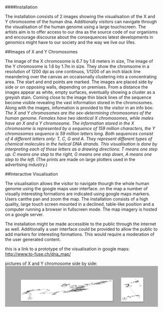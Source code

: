 ####Installation

The installation consists of 2 images showing the visualisation of the X and Y chromosome of the human dna. Additionally visitors can navigate through the visualisation of the human genome using a large touchscreen. 
The artists aim is to offer access to our dna as the source code of our organisms and encourage discourse about the consequences latest developments in genomics might have to our society and the way we live our lifes.  

##Images of X and Y Chromosomes

The image of the X chromosome is 6.7 by 1.6 meters in size, The image of the Y chromosome is 1.6 by 1.7m in size. They show the chromsome in a resolution of 1200 dpi as one continuos, 1/1200 of an inch black line meandering over the canvas an occaisonally clustering into a concentrating area. The start and end points are marked. The images are placed side by side or on opposing walls, depending on premises. From a distance the images appear as white, empty surfaces, eventually showing a cluster as a greyish stain. Coming close to the image thin black lines of the sequence become visible revealing the vast information stored in the chromosomes.
Along with the images, information is provided to the visitor in an info box: 
*The X and Y chromosomes are the sex-determining chromosomes of the human genome. Females have two identical X chromosomes, while males have an X and a Y chromosome. The information stored in the X chromosome is represented by a sequence of 159 million characters, the Y chromosomes sequence is 59 million letters long. Both sequences consist of 4 different letters only: T, C, G and A. They represent different types of chemical molecules in the helical DNA strands. This visualisation is done by interpreting each of those letters as a drawing directions: T means one step up. C means one step to the right, G means one step down, A means one step to the left.*
(The prints are made on large plotters used in the advertising industry.) 

##Interactive Visualisation

The visualisation allows the visitor to navigate thourgh the whole human genome using the google maps user interface. on the map a number of visually interesting formations are indicated using google maps markers. Users canthe pan and zoom the map.
The installation consists of a high quality, large touch screen mounted in a declined, table-like position and a computer running a browser in fullscreen mode. The map imagery is hosted on a google server. 

The installation might be made accessible to the public through the internet as well. Additionally a user interface could be provided to allow the public to add markers for interesting formations. This would require a moderation of the user generated content.

this is a link to a prototype of the visualisation in google maps:
http://www.to-fuse.ch/dna_map/

pictures of X and Y chromosome side by side:
!["first run in google maps"](../project_images/xy.png "first run in google maps")
